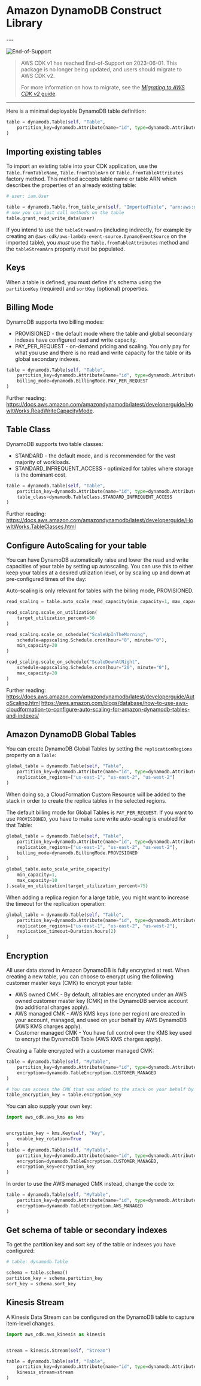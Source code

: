 # Amazon DynamoDB Construct Library

<!--BEGIN STABILITY BANNER-->---


![End-of-Support](https://img.shields.io/badge/End--of--Support-critical.svg?style=for-the-badge)

> AWS CDK v1 has reached End-of-Support on 2023-06-01.
> This package is no longer being updated, and users should migrate to AWS CDK v2.
>
> For more information on how to migrate, see the [*Migrating to AWS CDK v2* guide](https://docs.aws.amazon.com/cdk/v2/guide/migrating-v2.html).

---
<!--END STABILITY BANNER-->

Here is a minimal deployable DynamoDB table definition:

```python
table = dynamodb.Table(self, "Table",
    partition_key=dynamodb.Attribute(name="id", type=dynamodb.AttributeType.STRING)
)
```

## Importing existing tables

To import an existing table into your CDK application, use the `Table.fromTableName`, `Table.fromTableArn` or `Table.fromTableAttributes`
factory method. This method accepts table name or table ARN which describes the properties of an already
existing table:

```python
# user: iam.User

table = dynamodb.Table.from_table_arn(self, "ImportedTable", "arn:aws:dynamodb:us-east-1:111111111:table/my-table")
# now you can just call methods on the table
table.grant_read_write_data(user)
```

If you intend to use the `tableStreamArn` (including indirectly, for example by creating an
`@aws-cdk/aws-lambda-event-source.DynamoEventSource` on the imported table), you *must* use the
`Table.fromTableAttributes` method and the `tableStreamArn` property *must* be populated.

## Keys

When a table is defined, you must define it's schema using the `partitionKey`
(required) and `sortKey` (optional) properties.

## Billing Mode

DynamoDB supports two billing modes:

* PROVISIONED - the default mode where the table and global secondary indexes have configured read and write capacity.
* PAY_PER_REQUEST - on-demand pricing and scaling. You only pay for what you use and there is no read and write capacity for the table or its global secondary indexes.

```python
table = dynamodb.Table(self, "Table",
    partition_key=dynamodb.Attribute(name="id", type=dynamodb.AttributeType.STRING),
    billing_mode=dynamodb.BillingMode.PAY_PER_REQUEST
)
```

Further reading:
https://docs.aws.amazon.com/amazondynamodb/latest/developerguide/HowItWorks.ReadWriteCapacityMode.

## Table Class

DynamoDB supports two table classes:

* STANDARD - the default mode, and is recommended for the vast majority of workloads.
* STANDARD_INFREQUENT_ACCESS - optimized for tables where storage is the dominant cost.

```python
table = dynamodb.Table(self, "Table",
    partition_key=dynamodb.Attribute(name="id", type=dynamodb.AttributeType.STRING),
    table_class=dynamodb.TableClass.STANDARD_INFREQUENT_ACCESS
)
```

Further reading:
https://docs.aws.amazon.com/amazondynamodb/latest/developerguide/HowItWorks.TableClasses.html

## Configure AutoScaling for your table

You can have DynamoDB automatically raise and lower the read and write capacities
of your table by setting up autoscaling. You can use this to either keep your
tables at a desired utilization level, or by scaling up and down at pre-configured
times of the day:

Auto-scaling is only relevant for tables with the billing mode, PROVISIONED.

```python
read_scaling = table.auto_scale_read_capacity(min_capacity=1, max_capacity=50)

read_scaling.scale_on_utilization(
    target_utilization_percent=50
)

read_scaling.scale_on_schedule("ScaleUpInTheMorning",
    schedule=appscaling.Schedule.cron(hour="8", minute="0"),
    min_capacity=20
)

read_scaling.scale_on_schedule("ScaleDownAtNight",
    schedule=appscaling.Schedule.cron(hour="20", minute="0"),
    max_capacity=20
)
```

Further reading:
https://docs.aws.amazon.com/amazondynamodb/latest/developerguide/AutoScaling.html
https://aws.amazon.com/blogs/database/how-to-use-aws-cloudformation-to-configure-auto-scaling-for-amazon-dynamodb-tables-and-indexes/

## Amazon DynamoDB Global Tables

You can create DynamoDB Global Tables by setting the `replicationRegions` property on a `Table`:

```python
global_table = dynamodb.Table(self, "Table",
    partition_key=dynamodb.Attribute(name="id", type=dynamodb.AttributeType.STRING),
    replication_regions=["us-east-1", "us-east-2", "us-west-2"]
)
```

When doing so, a CloudFormation Custom Resource will be added to the stack in order to create the replica tables in the
selected regions.

The default billing mode for Global Tables is `PAY_PER_REQUEST`.
If you want to use `PROVISIONED`,
you have to make sure write auto-scaling is enabled for that Table:

```python
global_table = dynamodb.Table(self, "Table",
    partition_key=dynamodb.Attribute(name="id", type=dynamodb.AttributeType.STRING),
    replication_regions=["us-east-1", "us-east-2", "us-west-2"],
    billing_mode=dynamodb.BillingMode.PROVISIONED
)

global_table.auto_scale_write_capacity(
    min_capacity=1,
    max_capacity=10
).scale_on_utilization(target_utilization_percent=75)
```

When adding a replica region for a large table, you might want to increase the
timeout for the replication operation:

```python
global_table = dynamodb.Table(self, "Table",
    partition_key=dynamodb.Attribute(name="id", type=dynamodb.AttributeType.STRING),
    replication_regions=["us-east-1", "us-east-2", "us-west-2"],
    replication_timeout=Duration.hours(2)
)
```

## Encryption

All user data stored in Amazon DynamoDB is fully encrypted at rest. When creating a new table, you can choose to encrypt using the following customer master keys (CMK) to encrypt your table:

* AWS owned CMK - By default, all tables are encrypted under an AWS owned customer master key (CMK) in the DynamoDB service account (no additional charges apply).
* AWS managed CMK - AWS KMS keys (one per region) are created in your account, managed, and used on your behalf by AWS DynamoDB (AWS KMS charges apply).
* Customer managed CMK - You have full control over the KMS key used to encrypt the DynamoDB Table (AWS KMS charges apply).

Creating a Table encrypted with a customer managed CMK:

```python
table = dynamodb.Table(self, "MyTable",
    partition_key=dynamodb.Attribute(name="id", type=dynamodb.AttributeType.STRING),
    encryption=dynamodb.TableEncryption.CUSTOMER_MANAGED
)

# You can access the CMK that was added to the stack on your behalf by the Table construct via:
table_encryption_key = table.encryption_key
```

You can also supply your own key:

```python
import aws_cdk.aws_kms as kms


encryption_key = kms.Key(self, "Key",
    enable_key_rotation=True
)
table = dynamodb.Table(self, "MyTable",
    partition_key=dynamodb.Attribute(name="id", type=dynamodb.AttributeType.STRING),
    encryption=dynamodb.TableEncryption.CUSTOMER_MANAGED,
    encryption_key=encryption_key
)
```

In order to use the AWS managed CMK instead, change the code to:

```python
table = dynamodb.Table(self, "MyTable",
    partition_key=dynamodb.Attribute(name="id", type=dynamodb.AttributeType.STRING),
    encryption=dynamodb.TableEncryption.AWS_MANAGED
)
```

## Get schema of table or secondary indexes

To get the partition key and sort key of the table or indexes you have configured:

```python
# table: dynamodb.Table

schema = table.schema()
partition_key = schema.partition_key
sort_key = schema.sort_key
```

## Kinesis Stream

A Kinesis Data Stream can be configured on the DynamoDB table to capture item-level changes.

```python
import aws_cdk.aws_kinesis as kinesis


stream = kinesis.Stream(self, "Stream")

table = dynamodb.Table(self, "Table",
    partition_key=dynamodb.Attribute(name="id", type=dynamodb.AttributeType.STRING),
    kinesis_stream=stream
)
```
